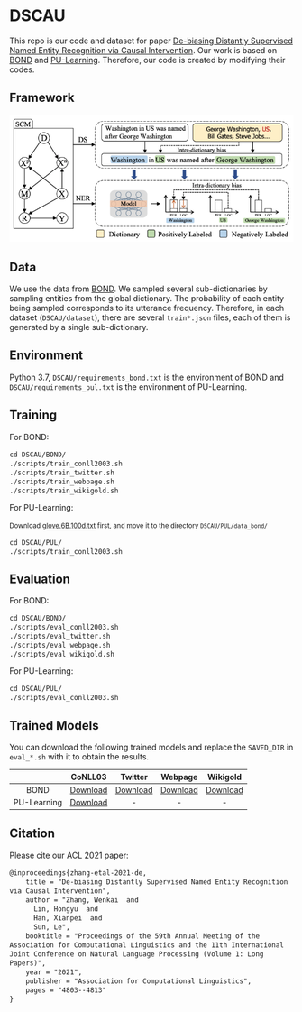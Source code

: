 # DSCAU
This repo is our code and dataset for paper [De-biasing Distantly Supervised Named Entity Recognition
via Causal Intervention](https://arxiv.org/pdf/2106.09233.pdf). 
Our work is based on [BOND](https://github.com/cliang1453/BOND) and [PU-Learning](https://github.com/v-mipeng/LexiconNER). Therefore, our code is created by modifying their codes.

## Framework

![DSCAU](docs/dscau.png)

## Data

We use the data from [BOND](https://github.com/cliang1453/BOND). We sampled several sub-dictionaries by sampling entities from the global dictionary. The probability of
each entity being sampled corresponds to its utterance frequency. Therefore, in each dataset (`DSCAU/dataset`), there are several `train*.json` files, each of them is generated by a single sub-dictionary.

## Environment
Python 3.7, `DSCAU/requirements_bond.txt` is the environment of BOND and `DSCAU/requirements_pul.txt` is the environment of PU-Learning.

## Training
For BOND:

```
cd DSCAU/BOND/
./scripts/train_conll2003.sh
./scripts/train_twitter.sh
./scripts/train_webpage.sh
./scripts/train_wikigold.sh
```

For PU-Learning:

<small>Download [glove.6B.100d.txt](https://nlp.stanford.edu/data/glove.6B.zip) first, and move it to the directory `DSCAU/PUL/data_bond/`</small>
```
cd DSCAU/PUL/
./scripts/train_conll2003.sh 
```

## Evaluation

For BOND:
```
cd DSCAU/BOND/
./scripts/eval_conll2003.sh
./scripts/eval_twitter.sh
./scripts/eval_webpage.sh
./scripts/eval_wikigold.sh
```

For PU-Learning:
```
cd DSCAU/PUL/
./scripts/eval_conll2003.sh
```

## Trained Models
You can download the following trained models and replace the `SAVED_DIR` in `eval_*.sh` with it to obtain the results.

|             | CoNLL03 | Twitter | Webpage | Wikigold |
|:-----------:|:---------:|:-------:|:-------:|:--------:|
|    BOND     |  [Download](https://drive.google.com/file/d/1ffX3gGGucSGtm8bRBXED2SV4FfYpAt1w/view?usp=sharing)        |  [Download](https://drive.google.com/file/d/1bG2nc8cKrKXSieLnXNKH7yJd7mIo3iCY/view?usp=sharing)       |   [Download](https://drive.google.com/file/d/1hO3cir4h2MdYKhbKWnuol0ywSEVLvYjl/view?usp=sharing)      |    [Download](https://drive.google.com/file/d/1R08d3nf1oRurE8ltVK1fhffYzYV10Ofi/view?usp=sharing)      |
| PU-Learning |  [Download](https://drive.google.com/file/d/1PMepS1YuPucA3DD270VM8AS5_eHfk5Sj/view?usp=sharing)         |    -     |    -     |    -      |


## Citation
Please cite our ACL 2021 paper:
```
@inproceedings{zhang-etal-2021-de,
    title = "De-biasing Distantly Supervised Named Entity Recognition via Causal Intervention",
    author = "Zhang, Wenkai  and
      Lin, Hongyu  and
      Han, Xianpei  and
      Sun, Le",
    booktitle = "Proceedings of the 59th Annual Meeting of the Association for Computational Linguistics and the 11th International Joint Conference on Natural Language Processing (Volume 1: Long Papers)",
    year = "2021",
    publisher = "Association for Computational Linguistics",
    pages = "4803--4813"
}
```
